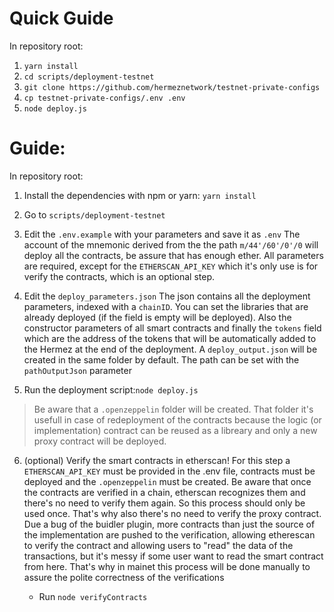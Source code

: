 # Quick Guide

In repository root:

1. `yarn install`
2. `cd scripts/deployment-testnet`
3. `git clone https://github.com/hermeznetwork/testnet-private-configs`
4. `cp testnet-private-configs/.env .env`
5. `node deploy.js`

# Guide:

In repository root:

1. Install the dependencies with npm or yarn: `yarn install`

2. Go to `scripts/deployment-testnet`

3. Edit the `.env.example` with your parameters and save it as `.env`
   The account of the mnemonic derived from the the path `m/44'/60'/0'/0` will deploy all the contracts, be assure that has enough ether.
   All parameters are required, except for the `ETHERSCAN_API_KEY` which it's only use is for verify the contracts, which is an optional step.

4. Edit the `deploy_parameters.json`
   The json contains all the deployment parameters, indexed with a `chainID`.
   You can set the libraries that are already deployed (if the field is empty will be deployed). Also the constructor parameters of all smart contracts and finally the `tokens` field which are the address of the tokens that will be automatically added to the Hermez at the end of the deployment.
   A `deploy_output.json` will be created in the same folder by default. The path can be set with the `pathOutputJson` parameter

5. Run the deployment script:`node deploy.js`

> Be aware that a `.openzeppelin` folder will be created. That folder it's usefull in case of redeployment of the contracts because the logic (or implementation) contract can be reused as a libreary and only a new proxy contract will be deployed.

6. (optional) Verify the smart contracts in etherscan!
   For this step a `ETHERSCAN_API_KEY` must be provided in the .env file, contracts must be deployed and the `.openzeppelin` must be created.
   Be aware that once the contracts are verified in a chain, etherscan recognizes them and there's no need to verify them again. So this process should only be used once. That's why also there's no need to verify the proxy contract.
   Due a bug of the buidler plugin, more contracts than just the source of the implementation are pushed to the verification, allowing etherescan to verify the contract and allowing users to "read" the data of the transactions, but it's messy if some user want to read the smart contract from here.
   That's why in mainet this process will be done manually to assure the polite correctness of the verifications

   - Run `node verifyContracts`
